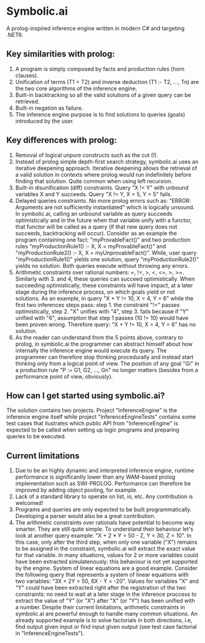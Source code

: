 # Symbolic.ai

A prolog-inspired inference engine written in modern C# and targeting .NET6.

## Key similarities with prolog:

1. A program is simply composed by facts and production rules (horn clauses).
2. Unification of terms (T1 = T2) and inverse deduction (T1 :- T2, ..., Tn) are the two core algorithms of the inference engine.
3. Built-in backtracking so all the valid solutions of a given query can be retrieved.
4. Built-in negation as failure.
5. The inference engine purpose is to find solutions to queries (goals) introduced by the user.

## Key differences with prolog:

1. Removal of logical unpure constructs such as the cut (!).
2. Instead of prolog simple depth-first search strategy, symbolic.ai uses an iterative deepening approach. Iterative deepening allows the retrieval of a valid solution in contexts where prolog would run indefinitely before finding that solution. Quite common when using left recursion.
3. Built-in disunification (diff) constraints. Query "X != Y" with unbound variables X and Y succeeds. Query "X != Y, X = 5, Y = 5" fails.
4. Delayed queries constraints. No more prolog errors such as: "ERROR: Arguments are not sufficiently instantiated" which is logically unsound. In symbolic.ai, calling an unbound variable as query succeeds optimistically and in the future when that variable unify with a functor, that functor will be called as a query (if that new query does not succeeds, backtracking will occur). Consider as an example the program containing one fact: "myProvableFact()" and two production rules "myProductionRule1() :- X, X = myProvableFact()" and "myProductionRule2() :- X, X = myUnprovableFact()". While, user query "myProductionRule1()" yields one solution, query "myProductionRule2()" yields no solution. Both queries execute without throwing any errors.
5. Arithmetic constraints over rational numbers: =, !=, >, <, <=, >, >=. Similarly with 3. and 4, these queries can succeed optimistically. When succeeding optimistically, these constraints will have impact, at a later stage during the inference process, on which goals yield or not solutions. As an example, in query "X + Y != 10, X = 4, Y = 6" while the first two inferences steps pass: step 1. the constraint "!=" passes optimistically, step 2. "X" unifies with "4", step 3. fails because if "Y" unified with "6", assumption that step 1 passes (10 != 10) would have been proven wrong. Therefore query: "X + Y != 10, X = 4, Y = 6" has no solution.
6. As the reader can understand from the 5 points above, contrary to prolog, in symbolic.ai the programmer can abstract himself about how internally the inference engine would execute its query. The programmer can therefore stop thinking procedurally and instead start thinking only from a logical point of view. The position of any goal "Gi" in a production rule "P := G1, G2, ..., Gn" no longer matters (besides from a performance point of view, obviously).

## How can I get started using symbolic.ai?

The solution contains two projects. Project "InferenceEngine" is the inference engine itself while project "InferenceEngineTests" contains some test cases that ilustrates which public API from "InferenceEngine" is expected to be called when setting up logic programs and preparing queries to be executed.

## Current limitations

1. Due to be an highly dynamic and interpreted inference engine, runtime performance is significantly lower than any WAM-based prolog implementation such as SWI-PROLOG. Performance can therefore be improved by adding object pooling, for example.
2. Lack of a standard library to operate on list, io, etc. Any contribution is welcomed!
3. Programs and queries are only expected to be built programmatically. Developing a parser would also be a great contribution.
4. The arithmetic constraints over rationals have potential to become way smarter. They are still quite simple. To understand their behaviour let's look at another query example: "X + 2 * Y = 50 - Z, Y = 30, Z = 10". In this case, only after the third step, when only one variable ("X") remains to be assigned in the constraint, symbolic.ai will extract the exact value for that variable. In many situations, values for 2 or more variables could have been extracted simulatenously; this behaviour is not yet supported by the engine. System of linear equations are a good example. Consider the following query that represents a system of linear equations with two variables: "3X + 2Y = 50, 6X - Y = -20". Values for variables "X" and "Y" could have been extracted right after the registration of the two constraints: no need to wait at a later stage in the inference proccess to extract the value of "Y" (or "X") after "X" (or "Y") has been unified with a number. Despite their current limitations, arithmetic constraints in symbolic.ai are powerful enough to handle many common situations. An already supported example is to solve factorials in both directions, i.e, find output given input or find input given output (see test case factorial in "InferenceEngineTests").
